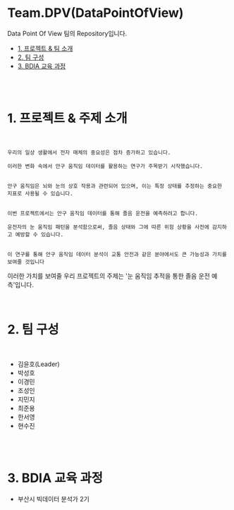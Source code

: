 # Team.DPV(DataPointOfView)

Data Point Of View 팀의 Repository입니다.


* [1. 프로젝트 & 팀 소개](#1)
* [2. 팀 구성](#2)
* [3. BDIA 교육 과정](#3)
  
<br><br>

<a id="1"></a>

# 1. 프로젝트 & 주제 소개

<br>

    우리의 일상 생활에서 전자 매체의 중요성은 점차 증가하고 있습니다. 
    
    이러한 변화 속에서 안구 움직임 데이터를 활용하는 연구가 주목받기 시작했습니다.


    안구 움직임은 뇌와 눈의 상호 작용과 관련되어 있으며, 이는 특정 상태를 추정하는 중요한 지표로 사용될 수 있습니다.


    이번 프로젝트에서는 안구 움직임 데이터를 통해 졸음 운전을 예측하려고 합니다. 

    운전자의 눈 움직임 패턴을 분석함으로써, 졸음 상태와 그에 따른 위험 상황을 사전에 감지하고 예방할 수 있습니다.


    이 연구를 통해 안구 움직임 데이터 분석이 교통 안전과 같은 분야에서도 큰 가능성과 가치를 보여줄 것입니다


  이러한 가치를 보여줄 우리 프로젝트의 주제는 '눈 움직임 추적을 통한 졸음 운전 예측'입니다.
    
<br>

<a id="2"></a>

# 2. 팀 구성

<br>

* 김윤호(Leader)
* 박성호
* 이경민
* 조성인
* 지민지
* 최준용
* 한서영
* 현수진


<br><br>

<a id="3"></a>
# 3. BDIA 교육 과정

* 부산시 빅데이터 분석가 2기

